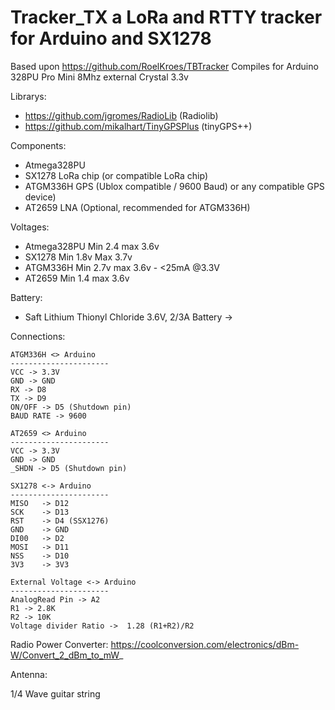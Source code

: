 # Tracker_TX a LoRa and RTTY tracker for Arduino and SX1278

Based upon https://github.com/RoelKroes/TBTracker
Compiles for Arduino 328PU Pro Mini 8Mhz external Crystal 3.3v

Librarys:
- https://github.com/jgromes/RadioLib (Radiolib)
- https://github.com/mikalhart/TinyGPSPlus (tinyGPS++)

Components:
- Atmega328PU
- SX1278 LoRa chip (or compatible LoRa chip)
- ATGM336H GPS (Ublox compatible / 9600 Baud) or any compatible GPS device)
- AT2659 LNA (Optional, recommended for ATGM336H)

Voltages:
- Atmega328PU Min 2.4 max 3.6v
- SX1278 Min 1.8v Max 3.7v
- ATGM336H Min 2.7v max 3.6v - <25mA @3.3V
- AT2659 Min 1.4 max 3.6v

Battery:
- Saft Lithium Thionyl Chloride 3.6V, 2/3A Battery -> 
  
Connections:

    ATGM336H <> Arduino
    ----------------------
    VCC -> 3.3V
    GND -> GND
    RX -> D8
    TX -> D9
    ON/OFF -> D5 (Shutdown pin)
    BAUD RATE -> 9600
    
    AT2659 <> Arduino
    ----------------------
    VCC -> 3.3V
    GND -> GND
    _SHDN -> D5 (Shutdown pin)

    SX1278 <-> Arduino
    ----------------------
    MISO   -> D12
    SCK    -> D13
    RST    -> D4 (SSX1276)
    GND    -> GND
    DI00   -> D2
    MOSI   -> D11
    NSS    -> D10
    3V3    -> 3V3

    External Voltage <-> Arduino
    ----------------------
    AnalogRead Pin -> A2
    R1 -> 2.8K
    R2 -> 10K
    Voltage divider Ratio ->  1.28 (R1+R2)/R2

Radio Power Converter:
https://coolconversion.com/electronics/dBm-W/Convert_2_dBm_to_mW_

Antenna:

1/4 Wave guitar string



